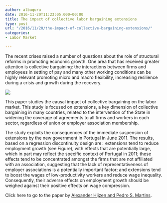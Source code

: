 ```yaml
---
author: albuquru
date: 2016-11-20T11:23:05.000+00:00
title: The impact of collective labor bargaining extensions
type: post
url: "/2016/11/20/the-impact-of-collective-bargaining-extensions/"
categories:
- Labor Market

---
```

The recent crises raised a number of questions about the role of structural reforms in promoting economic growth. One area that has received greater attention is collective bargaining: the interactions between firms and employees in setting of pay and many other working conditions can be highly relevant promoting micro and macro flexibility, increasing resilience during a crisis and growth during the recovery.

![](/v1585066179/research_report/2016/11/research_report_2016_11_screen-shot-2016-11-20-at-11-31-28-am_xmezim.png)

This paper studies the causal impact of collective bargaining on the labor market. This study is focused on extensions, a key dimension of collective bargaining in many countries, related to the intervention of the State in widening the coverage of agreements to all firms and workers in each sector, regardless of union or employer association membership.

The study exploits the consequences of the immediate suspension of extensions by the new government in Portugal in June 2011. The results, based on a regression discontinuity design are:  extensions tend to reduce employment growth (see Figure), with effects that are potentially large, which in part may reflect the specific context of Portugal in 2011; these effects tend to be concentrated amongst the firms that are not affiliated with an association, suggesting that the lack of representativeness of employer associations is a potentially important factor; and extensions tend to boost the wages of low-productivity workers and reduce wage inequality. Consequently, their adverse effects on employment growth should be weighed against their positive effects on wage compression.

Click here to go to the paper by [Alexander Hijzen and Pedro S. Martins](https://papers.ssrn.com/sol3/papers.cfm?abstract_id=2840148).